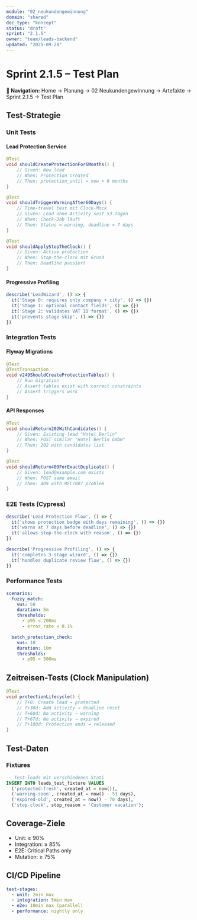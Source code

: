```yaml
---
module: "02_neukundengewinnung"
domain: "shared"
doc_type: "konzept"
status: "draft"
sprint: "2.1.5"
owner: "team/leads-backend"
updated: "2025-09-28"
---
```


# Sprint 2.1.5 – Test Plan

**📍 Navigation:** Home → Planung → 02 Neukundengewinnung → Artefakte → Sprint 2.1.5 → Test Plan

## Test-Strategie

### Unit Tests

#### Lead Protection Service
```java
@Test
void shouldCreateProtectionFor6Months() {
    // Given: New lead
    // When: Protection created
    // Then: protection_until = now + 6 months
}

@Test
void shouldTriggerWarningAfter60Days() {
    // Time-travel test mit Clock-Mock
    // Given: Lead ohne Activity seit 53 Tagen
    // When: Check-Job läuft
    // Then: Status = warning, deadline = 7 days
}

@Test
void shouldApplyStopTheClock() {
    // Given: Active protection
    // When: Stop-the-clock mit Grund
    // Then: Deadline pausiert
}
```

#### Progressive Profiling
```typescript
describe('LeadWizard', () => {
  it('Stage 0: requires only company + city', () => {})
  it('Stage 1: optional contact fields', () => {})
  it('Stage 2: validates VAT ID format', () => {})
  it('prevents stage skip', () => {})
})
```

### Integration Tests

#### Flyway Migrations
```java
@Test
@TestTransaction
void v249ShouldCreateProtectionTables() {
    // Run migration
    // Assert tables exist with correct constraints
    // Assert triggers work
}
```

#### API Responses
```java
@Test
void shouldReturn202WithCandidates() {
    // Given: Existing lead "Hotel Berlin"
    // When: POST similar "Hotel Berlin GmbH"
    // Then: 202 with candidates list
}

@Test
void shouldReturn409ForExactDuplicate() {
    // Given: lead@example.com exists
    // When: POST same email
    // Then: 409 with RFC7807 problem
}
```

### E2E Tests (Cypress)

```javascript
describe('Lead Protection Flow', () => {
  it('shows protection badge with days remaining', () => {})
  it('warns at 7 days before deadline', () => {})
  it('allows stop-the-clock with reason', () => {})
})

describe('Progressive Profiling', () => {
  it('completes 3-stage wizard', () => {})
  it('handles duplicate review flow', () => {})
})
```

### Performance Tests

```yaml
scenarios:
  fuzzy_match:
    vus: 50
    duration: 5m
    thresholds:
      - p95 < 200ms
      - error_rate < 0.1%

  batch_protection_check:
    vus: 10
    duration: 10m
    thresholds:
      - p95 < 500ms
```

## Zeitreisen-Tests (Clock Manipulation)

```java
@Test
void protectionLifecycle() {
    // T+0: Create lead → protected
    // T+30d: Add activity → deadline reset
    // T+60d: No activity → warning
    // T+67d: No activity → expired
    // T+180d: Protection ends → released
}
```

## Test-Daten

### Fixtures
```sql
-- Test leads mit verschiedenen Stati
INSERT INTO leads_test_fixture VALUES
  ('protected-fresh', created_at = now()),
  ('warning-soon', created_at = now() - 53 days),
  ('expired-old', created_at = now() - 70 days),
  ('stop-clock', stop_reason = 'Customer vacation');
```

## Coverage-Ziele

- Unit: ≥ 90%
- Integration: ≥ 85%
- E2E: Critical Paths only
- Mutation: ≥ 75%

## CI/CD Pipeline

```yaml
test-stages:
  - unit: 2min max
  - integration: 5min max
  - e2e: 10min max (parallel)
  - performance: nightly only
```
